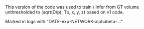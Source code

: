 This version of the code was used to train / infer from GT volume 
unthresholded to (sqrt(D/p), Tp, x, y, z) based on v1 code.

Marked in logs with "DATE-exp-NETWORK-alphabeta-..."